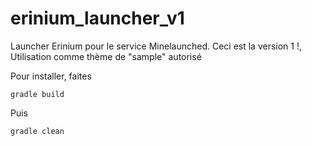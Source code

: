 # erinium_launcher_v1
 Launcher Erinium pour le service Minelaunched. Ceci est la version 1 !, Utilisation comme thème de "sample" autorisé

Pour installer, faites
```terminal
gradle build
```
Puis
```terminal
gradle clean
```
